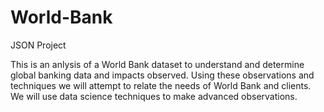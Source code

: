 # World-Bank
JSON Project

This is an anlysis of a World Bank dataset to understand and determine global banking data and impacts observed. Using these observations and techniques we will attempt to relate the needs of World Bank and clients. We will use data science techniques to make advanced observations. 
